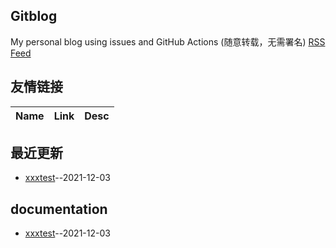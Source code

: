 ## Gitblog
My personal blog using issues and GitHub Actions (随意转载，无需署名)
[RSS Feed](https://raw.githubusercontent.com/zfy68/gitblog/master/feed.xml)
## 友情链接
| Name | Link | Desc | 
 | ---- | ---- | ---- |
## 最近更新
- [xxxtest](https://github.com/zfy68/gitblog/issues/1)--2021-12-03
## documentation
- [xxxtest](https://github.com/zfy68/gitblog/issues/1)--2021-12-03
